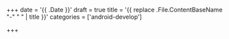 +++
date = '{{ .Date }}'
draft = true
title = '{{ replace .File.ContentBaseName "-" " " | title }}'
categories = ['android-develop']

+++
